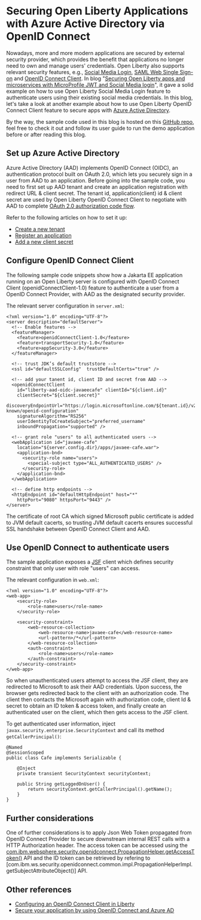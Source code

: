 # Securing Open Liberty Applications with Azure Active Directory via OpenID Connect

Nowadays, more and more modern applications are secured by external security provider, which provides the benefit that applications no longer need to own and manage users' credentials. Open Liberty also supports relevant security features, e.g., [Social Media Login](https://openliberty.io/docs/ref/feature/#socialLogin-1.0.html), [SAML Web Single Sign-on](https://openliberty.io/docs/ref/feature/#samlWeb-2.0.html) and [OpenID Connect Client](https://openliberty.io/docs/ref/feature/#openidConnectClient-1.0.html). In blog "[Securing Open Liberty apps and microservices with MicroProfile JWT and Social Media login](https://openliberty.io/blog/2019/08/29/securing-microservices-social-login-jwt.html)", it gave a solid example on how to use Open Liberty Social Media Login feature to authenticate users using their existing social media credentials. In this blog, let's take a look at another example about how to use Open Liberty OpenID Connect Client feature to secure apps with [Azure Active Directory](https://docs.microsoft.com/en-us/azure/active-directory/develop/v2-protocols-oidc).

By the way, the sample code used in this blog is hosted on this [GitHub repo](https://github.com/majguo/liberty-aad-oidc), feel free to check it out and follow its user guide to run the demo application before or after reading this blog.

## Set up Azure Active Directory
Azure Active Directory (AAD) implements OpenID Connect (OIDC), an authentication protocol built on OAuth 2.0, which lets you securely sign in a user from AAD to an application. Before going into the sample code, you need to first set up AAD tenant and create an application registration with redirect URL & client secret. The tenant id, application(client) id & client secret are used by Open Liberty OpenID Connect Client to negotiate with AAD to complete [OAuth 2.0 authorization code flow](https://docs.microsoft.com/en-us/azure/active-directory/develop/v2-oauth2-auth-code-flow). 

Refer to the following articles on how to set it up:
- [Create a new tenant](https://docs.microsoft.com/en-us/azure/active-directory/develop/quickstart-register-app)
- [Register an application](https://docs.microsoft.com/en-us/azure/active-directory/develop/quickstart-register-app)
- [Add a new client secret](https://docs.microsoft.com/en-us/azure/active-directory/develop/v2-oauth2-client-creds-grant-flow#request-the-permissions-in-the-app-registration-portal)

## Configure OpenID Connect Client
The following sample code snippets show how a Jakarta EE application running on an Open Liberty server is configured with OpenID Connect Client (openidConnectClient-1.0) feature to authenticate a user from a OpenID Connect Provider, with AAD as the designated security provider.

The relevant server configuration in `server.xml`:
```
<?xml version="1.0" encoding="UTF-8"?>
<server description="defaultServer">
  <!-- Enable features -->
  <featureManager>
    <feature>openidConnectClient-1.0</feature>
    <feature>transportSecurity-1.0</feature>
    <feature>appSecurity-3.0</feature>
  </featureManager>

  <!-- trust JDK’s default truststore -->
  <ssl id="defaultSSLConfig"  trustDefaultCerts="true" />

  <!-- add your tanent id, client ID and secret from AAD -->
  <openidConnectClient
    id="liberty-aad-oidc-javaeecafe" clientId="${client.id}"
    clientSecret="${client.secret}"
    discoveryEndpointUrl="https://login.microsoftonline.com/${tenant.id}/v2.0/.well-known/openid-configuration"
    signatureAlgorithm="RS256"
    userIdentityToCreateSubject="preferred_username"
    inboundPropagation="supported" />

  <!-- grant role "users" to all authenticated users -->
  <webApplication id="javaee-cafe"
    location="${server.config.dir}/apps/javaee-cafe.war">
    <application-bnd>
      <security-role name="users">
        <special-subject type="ALL_AUTHENTICATED_USERS" />
      </security-role>
    </application-bnd>
  </webApplication>

  <!-- define http endpoints -->
  <httpEndpoint id="defaultHttpEndpoint" host="*"
    httpPort="9080" httpsPort="9443" />
</server>
```

The certificate of root CA which signed Microsoft public certificate is added to JVM default cacerts, so trusting JVM default cacerts ensures successful SSL handshake between OpenID Connect Client and AAD.

## Use OpenID Connect to authenticate users
The sample application exposes a [JSF](https://www.oracle.com/java/technologies/javaserverfaces.html) client which defines security constraint that only user with role "users" can access.

The relevant configuration in `web.xml`:
```
<?xml version="1.0" encoding="UTF-8"?>
<web-app>
    <security-role>
        <role-name>users</role-name>
    </security-role>
    
    <security-constraint>
        <web-resource-collection>
            <web-resource-name>javaee-cafe</web-resource-name>
            <url-pattern>/*</url-pattern>
        </web-resource-collection>
        <auth-constraint>
            <role-name>users</role-name>
        </auth-constraint>
    </security-constraint>
</web-app>
```

So when unauthenticated users attempt to access the JSF client, they are redirected to Microsoft to ask their AAD credentials. Upon success, the browser gets redirected back to the client with an authorization code. The client then contacts the Microsoft again with authorization code, client Id & secret to obtain an ID token & access token, and finally create an authenticated user on the client, which then gets access to the JSF client.

To get authenticated user information, inject `javax.security.enterprise.SecurityContext` and call its method `getCallerPrincipal()`:
```
@Named
@SessionScoped
public class Cafe implements Serializable {

	@Inject
	private transient SecurityContext securityContext;

	public String getLoggedOnUser() {
		return securityContext.getCallerPrincipal().getName();
	}
}
```

## Further considerations
One of further considerations is to apply Json Web Token propagated from OpenID Connect Provider to secure downstream internal REST calls with a HTTP Authorization header. The access token can be accessed using the [com.ibm.websphere.security.openidconnect.PropagationHelper.getAccessToken()](https://github.com/OpenLiberty/open-liberty/blob/master/dev/com.ibm.ws.security.openidconnect.common/src/com/ibm/websphere/security/openidconnect/PropagationHelper.java) API and the ID token can be retrieved by refering to [com.ibm.ws.security.openidconnect.common.impl.PropagationHelperImpl.getSubjectAttributeObject()] API.

## Other references
- [Configuring an OpenID Connect Client in Liberty](https://www.ibm.com/support/knowledgecenter/SSEQTP_liberty/com.ibm.websphere.wlp.doc/ae/twlp_config_oidc_rp.html)
- [Secure your application by using OpenID Connect and Azure AD](https://docs.microsoft.com/en-us/azure/active-directory/develop/quickstart-register-app)
